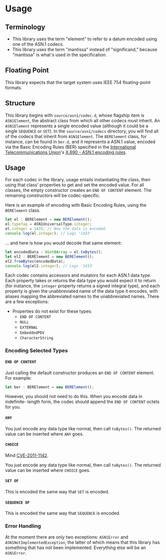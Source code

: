 # Usage

## Terminology

* This library uses the term "element" to refer to a datum encoded using one of the ASN.1 codecs.
* This library uses the term "mantissa" instead of "significand," because "mantissa" is what's used in the specification.

## Floating Point

This library expects that the target system uses IEEE 754 floating-point formats.

## Structure

This library begins with `source/asn1/codec.d`, whose flagship item is `ASN1Element`,
the abstract class from which all other codecs must inherit. An `ASN1Element`
represents a single encoded value (although it could be a single `SEQUENCE`
or `SET`). In the `source/asn1/codecs` directory, you will find all of the codecs that
inherit from `ASN1Element`. The `BERElement` class, for instance, can be found in
`ber.d`, and it represents a ASN.1 value, encoded via the Basic Encoding Rules
(BER) specified in the
[International Telecommunications Union](https://www.itu.int/en/pages/default.aspx)'s
[X.690 - ASN.1 encoding rules](https://www.itu.int/rec/T-REC-X.690/en).

## Usage

For each codec in the library, usage entails instantiating the class,
then using that class' properties to get and set the encoded value.
For all classes, the empty constructor creates an `END OF CONTENT`
element. The remaining constructors will be codec-specific.

Here is an example of encoding with Basic Encoding Rules, using the
`BERElement` class.

```typescript
let el : BERElement = new BERElement();
el.typeTag = ASN1UniversalType.integer;
el.integer = 1433; // Now the data is encoded.
console.log(el.integer); // Logs '1433'
```

... and here is how you would decode that same element:

```typescript
let encodedData : Uint8Array = el.toBytes();
let el2 : BERElement = new BERElement();
el2.fromBytes(encodedData);
console.log(el2.integer); // Logs '1433'
```

Each codec contains accessors and mutators for each ASN.1 data type. Each property
takes or returns the data type you would expect it to return (for instance, the
`integer` property returns a signed integral type), and each property is given
the unabbreviated name of the data type it encodes, with aliases mapping the
abbreviated names to the unabbreviated names. There are a few exceptions:

* Properties do not exist for these types:
  * `END OF CONTENT`
  * `NULL`
  * `EXTERNAL`
  * `EmbeddedPDV`
  * `CharacterString`

### Encoding Selected Types

#### `END OF CONTENT`

Just calling the default constructor produces an `END OF CONTENT` element. For
example:

```typescript
let ber : BERElement = new BERElement();
```

However, you should not need to do this. When you encode data in indefinite-
length form, the codec should append the `END OF CONTENT` octets for you.

#### `ANY`

You just encode any data type like normal, then call `toBytes()`.
The returned value can be inserted where `ANY` goes.

#### `CHOICE`

Mind [CVE-2011-1142](https://nvd.nist.gov/vuln/detail/CVE-2011-1142).

You just encode any data type like normal, then call `toBytes()`.
The returned value can be inserted where `CHOICE` goes.

#### `SET OF`

This is encoded the same way that `SET` is encoded.

#### `SEQUENCE OF`

This is encoded the same way that `SEQUENCE` is encoded.

### Error Handling

At the moment there are only two exceptions: `ASN1Error` and
`ASN1NotImplementedException`, the latter of which means that this library
has something that has not been implemented. Everything else will be an
`ASN1Error`.